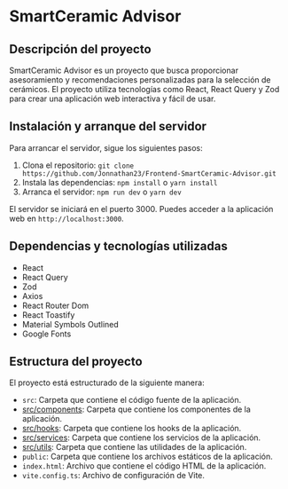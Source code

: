 # SmartCeramic Advisor

## Descripción del proyecto

SmartCeramic Advisor es un proyecto que busca proporcionar asesoramiento y recomendaciones personalizadas para la selección de cerámicos. El proyecto utiliza tecnologías como React, React Query y Zod para crear una aplicación web interactiva y fácil de usar.

## Instalación y arranque del servidor

Para arrancar el servidor, sigue los siguientes pasos:

1. Clona el repositorio: `git clone https://github.com/Jonnathan23/Frontend-SmartCeramic-Advisor.git`
2. Instala las dependencias: `npm install` o `yarn install`
3. Arranca el servidor: `npm run dev` o `yarn dev`

El servidor se iniciará en el puerto 3000. Puedes acceder a la aplicación web en `http://localhost:3000`.

## Dependencias y tecnologías utilizadas

* React
* React Query
* Zod
* Axios
* React Router Dom
* React Toastify
* Material Symbols Outlined
* Google Fonts

## Estructura del proyecto

El proyecto está estructurado de la siguiente manera:

* `src`: Carpeta que contiene el código fuente de la aplicación.
* [src/components](https://github.com/Jonnathan23/Frontend-SmartCeramic-Advisor/tree/main/src/components): Carpeta que contiene los componentes de la aplicación.
* [src/hooks](https://github.com/Jonnathan23/Frontend-SmartCeramic-Advisor/tree/main/src/hooks): Carpeta que contiene los hooks de la aplicación.
* [src/services](https://github.com/Jonnathan23/Frontend-SmartCeramic-Advisor/tree/main/src/services): Carpeta que contiene los servicios de la aplicación.
* [src/utils](https://github.com/Jonnathan23/Frontend-SmartCeramic-Advisor/tree/main/src/utils): Carpeta que contiene las utilidades de la aplicación.
* `public`: Carpeta que contiene los archivos estáticos de la aplicación.
* `index.html`: Archivo que contiene el código HTML de la aplicación.
* `vite.config.ts`: Archivo de configuración de Vite.
